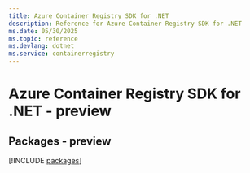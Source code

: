 ```yaml
---
title: Azure Container Registry SDK for .NET
description: Reference for Azure Container Registry SDK for .NET
ms.date: 05/30/2025
ms.topic: reference
ms.devlang: dotnet
ms.service: containerregistry
---
```

# Azure Container Registry SDK for .NET - preview
## Packages - preview
[!INCLUDE [packages](container-registry-index.md)]